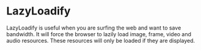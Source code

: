 # LazyLoadify

LazyLoadify is useful when you are surfing the web and want to save bandwidth. It will force the browser to lazily load image, frame, video and audio resources. These resources will only be loaded if they are displayed.